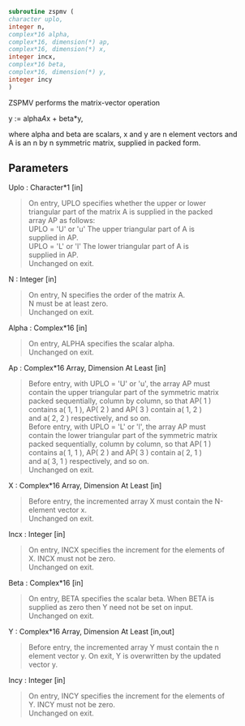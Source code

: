 ```fortran  
subroutine zspmv (  
character uplo,  
integer n,  
complex*16 alpha,  
complex*16, dimension(*) ap,  
complex*16, dimension(*) x,  
integer incx,  
complex*16 beta,  
complex*16, dimension(*) y,  
integer incy  
)  
```  
  
ZSPMV  performs the matrix-vector operation  
  
y := alpha*A*x + beta*y,  
  
where alpha and beta are scalars, x and y are n element vectors and  
A is an n by n symmetric matrix, supplied in packed form.  
  
## Parameters  
Uplo : Character*1 [in]  
> On entry, UPLO specifies whether the upper or lower  
> triangular part of the matrix A is supplied in the packed  
> array AP as follows:  
> UPLO = 'U' or 'u'   The upper triangular part of A is  
> supplied in AP.  
> UPLO = 'L' or 'l'   The lower triangular part of A is  
> supplied in AP.  
> Unchanged on exit.  
  
N : Integer [in]  
> On entry, N specifies the order of the matrix A.  
> N must be at least zero.  
> Unchanged on exit.  
  
Alpha : Complex*16 [in]  
> On entry, ALPHA specifies the scalar alpha.  
> Unchanged on exit.  
  
Ap : Complex*16 Array, Dimension At Least [in]  
> Before entry, with UPLO = 'U' or 'u', the array AP must  
> contain the upper triangular part of the symmetric matrix  
> packed sequentially, column by column, so that AP( 1 )  
> contains a( 1, 1 ), AP( 2 ) and AP( 3 ) contain a( 1, 2 )  
> and a( 2, 2 ) respectively, and so on.  
> Before entry, with UPLO = 'L' or 'l', the array AP must  
> contain the lower triangular part of the symmetric matrix  
> packed sequentially, column by column, so that AP( 1 )  
> contains a( 1, 1 ), AP( 2 ) and AP( 3 ) contain a( 2, 1 )  
> and a( 3, 1 ) respectively, and so on.  
> Unchanged on exit.  
  
X : Complex*16 Array, Dimension At Least [in]  
> Before entry, the incremented array X must contain the N-  
> element vector x.  
> Unchanged on exit.  
  
Incx : Integer [in]  
> On entry, INCX specifies the increment for the elements of  
> X. INCX must not be zero.  
> Unchanged on exit.  
  
Beta : Complex*16 [in]  
> On entry, BETA specifies the scalar beta. When BETA is  
> supplied as zero then Y need not be set on input.  
> Unchanged on exit.  
  
Y : Complex*16 Array, Dimension At Least [in,out]  
> Before entry, the incremented array Y must contain the n  
> element vector y. On exit, Y is overwritten by the updated  
> vector y.  
  
Incy : Integer [in]  
> On entry, INCY specifies the increment for the elements of  
> Y. INCY must not be zero.  
> Unchanged on exit.  
  
